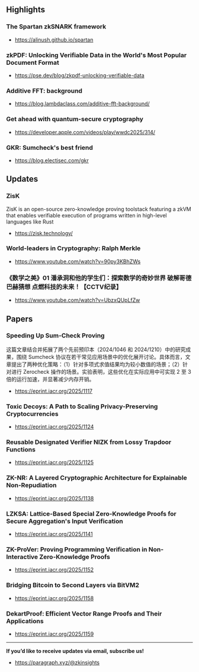 ## Highlights
### The Spartan zkSNARK framework
- <https://alinush.github.io/spartan>

### zkPDF: Unlocking Verifiable Data in the World's Most Popular Document Format
- <https://pse.dev/blog/zkpdf-unlocking-verifiable-data>
### Additive FFT: background
- <https://blog.lambdaclass.com/additive-fft-background/>
### Get ahead with quantum-secure cryptography
- <https://developer.apple.com/videos/play/wwdc2025/314/>
### GKR: Sumcheck's best friend
- <https://blog.electisec.com/gkr>

## Updates
### ZisK
ZisK is an open-source zero-knowledge proving toolstack featuring a zkVM that enables verifiable execution of programs written in high-level languages like Rust
- <https://zisk.technology/>
### World-leaders in Cryptography: Ralph Merkle
- <https://www.youtube.com/watch?v=90py3KBhZWs>
### 《数学之美》01 潘承洞和他的学生们：探索数学的奇妙世界 破解哥德巴赫猜想 点燃科技的未来！【CCTV纪录】
- <https://www.youtube.com/watch?v=UbzxQUpLfZw>

## Papers
### Speeding Up Sum-Check Proving
这篇文章结合并拓展了两个先前预印本（2024/1046 和 2024/1210）中的研究成果，围绕 Sumcheck 协议在若干常见应用场景中的优化展开讨论。具体而言，文章提出了两种优化策略：（1）针对多项式求值结果均为较小数值的场景；（2）针对进行 Zerocheck 操作的场景。实验表明，这些优化在实际应用中可实现 2 至 3 倍的运行加速，并显著减少内存开销。
- <https://eprint.iacr.org/2025/1117>

### Toxic Decoys: A Path to Scaling Privacy-Preserving Cryptocurrencies
- <https://eprint.iacr.org/2025/1124>
### Reusable Designated Verifier NIZK from Lossy Trapdoor Functions
- <https://eprint.iacr.org/2025/1125>
### ZK-NR: A Layered Cryptographic Architecture for Explainable Non-Repudiation
- <https://eprint.iacr.org/2025/1138>
### LZKSA: Lattice-Based Special Zero-Knowledge Proofs for Secure Aggregation's Input Verification
- <https://eprint.iacr.org/2025/1141>
### ZK-ProVer: Proving Programming Verification in Non-Interactive Zero-Knowledge Proofs
- <https://eprint.iacr.org/2025/1152>
### Bridging Bitcoin to Second Layers via BitVM2
- <https://eprint.iacr.org/2025/1158>
### DekartProof: Efficient Vector Range Proofs and Their Applications 
- <https://eprint.iacr.org/2025/1159>

---
**If you’d like to receive updates via email, subscribe us!**

- <https://paragraph.xyz/@zkinsights>
